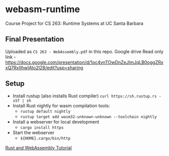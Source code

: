 # webasm-runtime
Course Project for CS 263: Runtime Systems at UC Santa Barbara

## Final Presentation
Uploaded as `CS 263 - WebAssembly.pdf` in this repo.
Google drive Read only link - https://docs.google.com/presentation/d/1oc4ynTOwDnZeJlmJqLB0oggZRxxQ7RxIIhwIAto2I28/edit?usp=sharing


## Setup

* Install rustup (also installs Rust compiler) `curl https://sh.rustup.rs -sSf | sh`
* Install Rust nightly for wasm compilation tools:
  * `rustup default nightly`
  * `rustup target add wasm32-unknown-unknown --toolchain nightly`
* Install a webserver for local development
  * `cargo install https`
* Start the webserver
  * `${HOME}.cargo/bin/http`

[Rust and WebAssembly Tutorial](https://rust-lang-nursery.github.io/rust-wasm/introduction.html)
